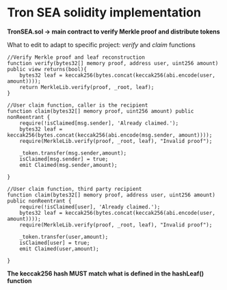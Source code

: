 # Tron SEA solidity implementation

**TronSEA.sol -> main contract to verify Merkle proof and distribute tokens**

What to edit to adapt to specific project: *verify* and *claim* functions
```
//Verify Merkle proof and leaf reconstruction
function verify(bytes32[] memory proof, address user, uint256 amount) public view returns(bool){
    bytes32 leaf = keccak256(bytes.concat(keccak256(abi.encode(user, amount))));
    return MerkleLib.verify(proof, _root, leaf);
}

//User claim function, caller is the recipient
function claim(bytes32[] memory proof, uint256 amount) public nonReentrant {
    require(!isClaimed[msg.sender], 'Already claimed.');
    bytes32 leaf = keccak256(bytes.concat(keccak256(abi.encode(msg.sender, amount))));
    require(MerkleLib.verify(proof, _root, leaf), "Invalid proof");
    
    _token.transfer(msg.sender,amount);
    isClaimed[msg.sender] = true;
    emit Claimed(msg.sender,amount);
    
} 
    
//User claim function, third party recipient
function claim(bytes32[] memory proof, address user, uint256 amount) public nonReentrant {
    require(!isClaimed[user], 'Already claimed.');
    bytes32 leaf = keccak256(bytes.concat(keccak256(abi.encode(user, amount))));
    require(MerkleLib.verify(proof, _root, leaf), "Invalid proof");
    
    _token.transfer(user,amount);
    isClaimed[user] = true;
    emit Claimed(user,amount);
    
}
```

**The keccak256 hash MUST match what is defined in the hashLeaf() function**

